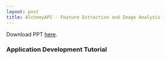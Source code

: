 ```yaml
---
layout: post
title: AlchemyAPI - Feature Extraction and Image Analysis
---
```


Download PPT [here](https://www.github.com/string-args/MyAlchemyApps).

### Application Development Tutorial

